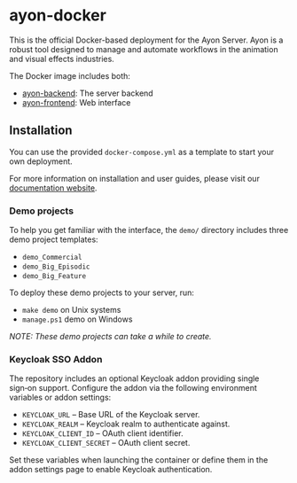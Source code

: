 ayon-docker
===========

This is the official Docker-based deployment for the Ayon Server. 
Ayon is a robust tool designed to manage and automate workflows in the animation and visual effects industries.

The Docker image includes both:

- [ayon-backend](https://github.com/ynput/ayon-backend): The server backend
- [ayon-frontend](https://github.com/ynput/ayon-frontend): Web interface


Installation
------------

You can use the provided `docker-compose.yml` as a template to start your own deployment.

For more information on installation and user guides, 
please visit our [documentation website](https://ayon.ynput.io/docs/system_introduction).

### Demo projects

To help you get familiar with the interface, the `demo/` directory includes three demo project templates:

- `demo_Commercial`
- `demo_Big_Episodic`
- `demo_Big_Feature`

To deploy these demo projects to your server, run:

- `make demo` on Unix systems
- `manage.ps1` demo on Windows

*NOTE: These demo projects can take a while to create.*

### Keycloak SSO Addon

The repository includes an optional Keycloak addon providing single sign‑on support.
Configure the addon via the following environment variables or addon settings:

- `KEYCLOAK_URL` – Base URL of the Keycloak server.
- `KEYCLOAK_REALM` – Keycloak realm to authenticate against.
- `KEYCLOAK_CLIENT_ID` – OAuth client identifier.
- `KEYCLOAK_CLIENT_SECRET` – OAuth client secret.

Set these variables when launching the container or define them in the addon settings page to enable Keycloak authentication.

